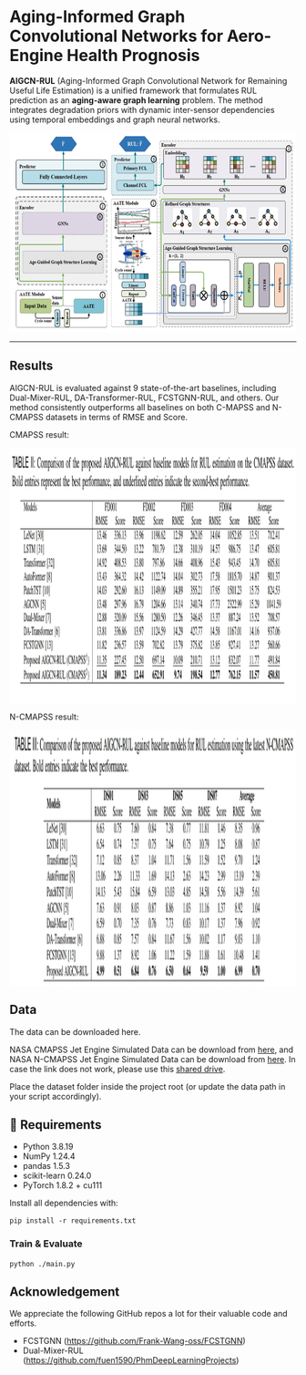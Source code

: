 # Aging-Informed Graph Convolutional Networks for Aero-Engine Health Prognosis

**AIGCN-RUL** (Aging-Informed Graph Convolutional Network for Remaining Useful Life Estimation) is a unified framework that formulates RUL prediction as an **aging-aware graph learning** problem. The method integrates degradation priors with dynamic inter-sensor dependencies using temporal embeddings and graph neural networks.

<p align="center">
  <img src=".\pics\architecture.png" height="350" alt="AIGCN-RUL Architecture" />
</p>

---

## Results

AIGCN-RUL is evaluated against 9 state-of-the-art baselines, including Dual-Mixer-RUL, DA-Transformer-RUL, FCSTGNN-RUL, and others.
Our method consistently outperforms all baselines on both C-MAPSS and N-CMAPSS datasets in terms of RMSE and Score.

CMAPSS result:
<p align="center">
<img src=".\pics\CMAPSS_result.png" height = "450" alt="" align=center />
</p>
N-CMAPSS result:
<p align="center">
<img src=".\pics\N-CMAPSS_result.png" height = "450" alt="" align=center />
</p>

## Data

The data can be downloaded here.

NASA CMAPSS Jet Engine Simulated Data can be download from [here](https://www.nasa.gov/intelligent-systems-division/discovery-and-systems-health/pcoe/pcoe-data-set-repository/), and NASA N-CMAPSS Jet Engine Simulated Data can be download from [here](https://ti.arc.nasa.gov/tech/dash/groups/pcoe/prognostic-data-repository/).
In case the link does not work, please use this [shared drive](https://drive.google.com/drive/folders/1HtnDBGhMoAe53hl3t1XeCO9Z8IKd3-Q-).

Place the dataset folder inside the project root (or update the data path in your script accordingly).

## 🔧 Requirements

- Python 3.8.19  
- NumPy 1.24.4  
- pandas 1.5.3  
- scikit-learn 0.24.0  
- PyTorch 1.8.2 + cu111  

Install all dependencies with:
```
pip install -r requirements.txt
```


### Train & Evaluate
```
python ./main.py
```

## Acknowledgement
We appreciate the following GitHub repos a lot for their valuable code and efforts.

- FCSTGNN (https://github.com/Frank-Wang-oss/FCSTGNN)
- Dual-Mixer-RUL (https://github.com/fuen1590/PhmDeepLearningProjects)

